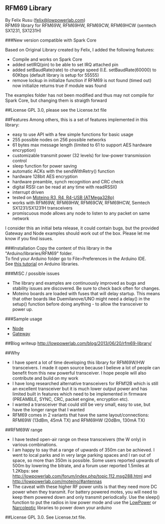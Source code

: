 RFM69 Library
----------------
By Felix Rusu (felix@lowpowerlab.com)
<br/>
RFM69 library for RFM69W, RFM69HW, RFM69CW, RFM69HCW (semtech SX1231, SX1231H)


###New version compatible with Spark Core

Based on Original Library created by Felix, I added the following features:
- Compile and works on Spark Core 
- added setIRQ(pin) to be able to set IRQ attached pin
- added setBaudRate(rate) to change speed (I.E. setBaudRate(60000) to 60Kbps (default library is setup for 55555)
- remove lockup in initialize function if RFM69 is not found (timed out) now initialize returns true if module was found

The examples folder has not been modified and thus may not compile for Spark Core, but changing them is straigth forward
 


##License
GPL 3.0, please see the License.txt file


##Features
Among others, this is a set of features implemented in this library:

- easy to use API with a few simple functions for basic usage
- 255 possible nodes on 256 possible networks
- 61 bytes max message length (limited to 61 to support AES hardware encryption)
- customizable transmit power (32 levels) for low-power transmission control
- sleep function for power saving
- automatic ACKs with the sendWithRetry() function
- hardware 128bit AES encryption
- hardware preamble, synch recognition and CRC check
- digital RSSI can be read at any time with readRSSI()
- interrupt driven
- tested on [Moteino R3, R4, R4-USB (ATMega328p)](http://lowpowerlab.com/shop/Moteino-R4)
- works with RFM69W, RFM69HW, RFM69CW, RFM69HCW, Semtech SX1231/SX1231H transceivers
- promiscuous mode allows any node to listen to any packet on same network

I consider this an initial beta release, it could contain bugs, but the provided Gateway and Node examples should work out of the box. Please let me know if you find issues.

###Installation
Copy the content of this library in the "Arduino/libraries/RFM69" folder.
<br />
To find your Arduino folder go to File>Preferences in the Arduino IDE.
<br/>
See [this tutorial](http://learn.adafruit.com/arduino-tips-tricks-and-techniques/arduino-libraries) on Arduino libraries.

###MISC / possible issues
- The library and examples are continuously improved as bugs and stability issues are discovered. Be sure to check back often for changes.
- Moteino boards are loaded with fuses that will delay startup. This means that other boards like Duemilanove/UNO might need a delay() in the setup() function before doing anything - to allow the transceiver to power up.

###Sample usage
- [Node](https://github.com/LowPowerLab/RFM69/blob/master/Examples/Node/Node.ino)
- [Gateway](https://github.com/LowPowerLab/RFM69/blob/master/Examples/Gateway/Gateway.ino)

##Blog writeup
http://lowpowerlab.com/blog/2013/06/20/rfm69-library/

##Why
- I have spent a lot of time developing this library for RFM69W/HW transceivers. I made it open source because I believe a lot of people can benefit from this new powerful transceiver. I hope people will also contribute and build on my work
- I have long researched alternative transceivers for RFM12B which is still an excellent transceiver but it is much lower output power and has limited built in features which need to be implemented in firmware (PREAMBLE, SYNC, CRC, packet engine, encryption etc).
- I wanted a transceiver that could still be very small, easy to use, but have the longer range that I wanted
- RFM69 comes in 2 variants that have the same layout/connections: RFM69W (13dBm, 45mA TX) and RFM69HW (20dBm, 130mA TX)

##RFM69W range
- I have tested open-air range on these transceivers (the W only) in various combinations.
- I am happy to say that a range of upwards of 350m can be achieved. I went to local parks and in very large parking spaces and I ran out of space, so more than 350m is possible. Some users reported upwards of 500m by lowering the bitrate, and a forum user reported 1.5miles at 1.2Kbps: see http://lowpowerlab.com/forum/index.php/topic,112.msg288.html and http://lowpowerlab.com/moteino/#antennas
- The caveat with these higher RF power units is that they need more DC power when they transmit. For battery powered motes, you will need to keep them powered down and only transmit periodically. Use the sleep() function to put the radios in low power mode and use the [LowPower](https://github.com/rocketscream/Low-Power) or [Narcoleptic](https://code.google.com/p/narcoleptic/) libraries to power down your arduino

##License
GPL 3.0. See License.txt file.
